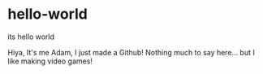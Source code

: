 # hello-world
its hello world

Hiya, It's me Adam, I just made a Github!
Nothing much to say here... but I like making video games!
